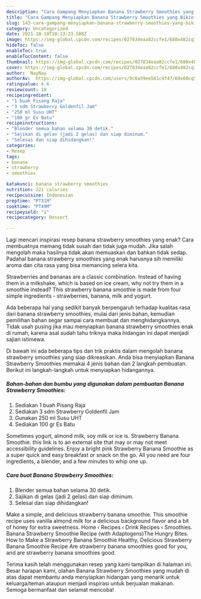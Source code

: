 ```yaml
---
description: "Cara Gampang Menyiapkan Banana Strawberry Smoothies yang Bikin Ngiler"
title: "Cara Gampang Menyiapkan Banana Strawberry Smoothies yang Bikin Ngiler"
slug: 143-cara-gampang-menyiapkan-banana-strawberry-smoothies-yang-bikin-ngiler
category: Uncategorized
date: 2021-10-18T10:13:23.588Z
image: https://img-global.cpcdn.com/recipes/027834eaa82ccfe1/680x482cq70/banana-strawberry-smoothies-foto-resep-utama.jpg
hideToc: false
enableToc: true
enableTocContent: false
thumbnail: https://img-global.cpcdn.com/recipes/027834eaa82ccfe1/680x482cq70/banana-strawberry-smoothies-foto-resep-utama.jpg
cover: https://img-global.cpcdn.com/recipes/027834eaa82ccfe1/680x482cq70/banana-strawberry-smoothies-foto-resep-utama.jpg
author:  NayNay
authorAv:  https://img-global.cpcdn.com/users/9c6a59ee561c4f47/60x60cq50/avatar.jpg
ratingvalue: 4.6
reviewcount: 18
recipeingredient:
- "1 buah Pisang Raja"
- "3 sdm Strawberry Goldenfil Jam"
- "250 ml Susu UHT"
- "100 gr Es Batu"
recipeinstructions:
- "Blender semua bahan selama 30 detik."
- "Sajikan di gelas (jadi 2 gelas) dan siap diminum."
- "Selesai dan siap dihidangkan!"
categories:
- Resep
tags:
- banana
- strawberry
- smoothies

katakunci: banana strawberry smoothies 
nutrition: 221 calories
recipecuisine: Indonesian
preptime: "PT31M"
cooktime: "PT49M"
recipeyield: "1"
recipecategory: Dessert

---
```



Lagi mencari inspirasi resep banana strawberry smoothies yang enak? Cara membuatnya memang tidak susah dan tidak juga mudah. Jika salah mengolah maka hasilnya tidak akan memuaskan dan bahkan tidak sedap. Padahal banana strawberry smoothies yang enak harusnya sih memiliki aroma dan cita rasa yang bisa memancing selera kita.


Strawberries and bananas are a classic combination. Instead of having them in a milkshake, which is based on ice cream, why not try them in a smoothie instead? This strawberry banana smoothie is made from four simple ingredients - strawberries, banana, milk and yogurt.

Ada beberapa hal yang sedikit banyak berpengaruh terhadap kualitas rasa dari banana strawberry smoothies, mulai dari jenis bahan, kemudian pemilihan bahan segar sampai cara membuat dan menghidangkannya. Tidak usah pusing jika mau menyiapkan banana strawberry smoothies enak di rumah, karena asal sudah tahu triknya maka hidangan ini dapat menjadi sajian istimewa.


Di bawah ini ada beberapa tips dan trik praktis dalam mengolah banana strawberry smoothies yang siap dikreasikan. Anda bisa menyiapkan Banana Strawberry Smoothies memakai 4 jenis bahan dan 2 langkah pembuatan. Berikut ini langkah-langkah untuk menyiapkan hidangannya.

<!--inarticleads1-->

##### Bahan-bahan dan bumbu yang digunakan dalam pembuatan Banana Strawberry Smoothies:

1. Sediakan 1 buah Pisang Raja
1. Sediakan 3 sdm Strawberry Goldenfil Jam
1. Gunakan 250 ml Susu UHT
1. Sediakan 100 gr Es Batu


Sometimes yogurt, almond milk, soy milk or ice is. Strawberry Banana Smoothie. this link is to an external site that may or may not meet accessibility guidelines. Enjoy a bright pink Strawberry Banana Smoothie as a super quick and easy breakfast or snack on the go. All you need are four ingredients, a blender, and a few minutes to whip one up. 

<!--inarticleads2-->

##### Cara buat Banana Strawberry Smoothies:

1. Blender semua bahan selama 30 detik.
1. Sajikan di gelas (jadi 2 gelas) dan siap diminum.
1. Selesai dan siap dihidangkan!

Make a simple, and delicious strawberry banana smoothie. This smoothie recipe uses vanilla almond milk for a delicious background flavor and a bit of honey for extra sweetness. Home ‹ Recipes ‹ Drink Recipes ‹ Smoothies. Banana Strawberry Smoothie Recipe (with Adaptogens)The Hungry Bites. How to Make a Strawberry Banana Smoothie Healthy, Delicious Strawberry Banana Smoothie Recipe Are strawberry banana smoothies good for you, and are strawberry banana smoothies good. 

Terima kasih telah menggunakan resep yang kami tampilkan di halaman ini. Besar harapan kami, olahan Banana Strawberry Smoothies yang mudah di atas dapat membantu anda menyiapkan hidangan yang menarik untuk keluarga/teman ataupun menjadi inspirasi untuk berjualan makanan. Semoga bermanfaat dan selamat mencoba!
